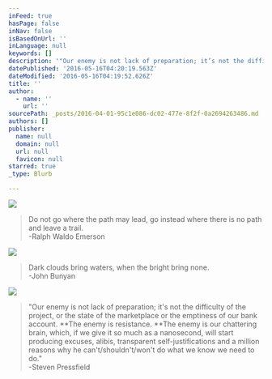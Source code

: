 ```yaml
---
inFeed: true
hasPage: false
inNav: false
isBasedOnUrl: ''
inLanguage: null
keywords: []
description: '"Our enemy is not lack of preparation; it’s not the difficulty of the project, or the state of the marketplace or the emptiness of our bank account. The enemy is resistance. The enemy is our chattering brain, which, if we give it so much as a nanosecond, will start producing excuses, alibis, transparent self-justifications and a million reasons why he can’t/shouldn’t/won’t do what we know we need to do."  -Steven Pressfield'
datePublished: '2016-05-16T04:20:19.563Z'
dateModified: '2016-05-16T04:19:52.626Z'
title: ''
author:
  - name: ''
    url: ''
sourcePath: _posts/2016-04-01-95c1e086-dc02-477e-8f2f-0a2694263486.md
authors: []
publisher:
  name: null
  domain: null
  url: null
  favicon: null
starred: true
_type: Blurb

---
```

![](https://the-grid-user-content.s3-us-west-2.amazonaws.com/c60370b5-ed37-4443-8e46-75627f2d7bc4.jpg)

> Do not go where the path may lead, go instead where there is no path and leave a trail.   
> -Ralph Waldo Emerson

![](https://s3-us-west-2.amazonaws.com/the-grid-img/p/3104d31ea4ea5c479eec133ba2224c20e2301898.jpg)

> Dark clouds bring waters, when the bright bring none.  
> -John Bunyan 

![](https://s3-us-west-2.amazonaws.com/the-grid-img/p/cf624b454038b58110d844805e5e53917ab7a818.jpg)

> "Our enemy is not lack of preparation; it's not the difficulty of the project, or the state of the marketplace or the emptiness of our bank account. **The enemy is resistance. **The enemy is our chattering brain, which, if we give it so much as a nanosecond, will start producing excuses, alibis, transparent self-justifications and a million reasons why he can't/shouldn't/won't do what we know we need to do."  
> -Steven Pressfield